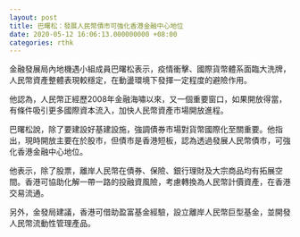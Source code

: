 ```yaml
---
layout: post
title: 巴曙松：發展人民幣債市可強化香港金融中心地位
date: 2020-05-12 16:06:13.000000000 +08:00
categories: rthk
---
```


金融發展局內地機遇小組成員巴曙松表示，疫情衝擊、國際貨幣體系面臨大洗牌，人民幣資產整體表現較穩定，在動盪環境下發揮一定程度的避險作用。

他認為，人民幣正經歷2008年金融海嘯以來，又一個重要窗口，如果開放得當，有條件吸引更多國際資本流入，加快人民幣資產市場開放進程。

巴曙松說，除了要建設好基建設施，強調債券市場對貨幣國際化至關重要。他指出，現時開放主要在於股市，但債市是香港短板，認為透過發展人民幣債市，可強化香港金融中心地位。

他表示，除了股票，離岸人民幣在債券、保險、銀行理財及大宗商品均有拓展空間。香港可協助化解一帶一路的投融資風險，考慮轉換為人民幣計價資產，在香港交易流通。

另外，金發局建議，香港可借助盈富基金經驗，設立離岸人民幣巨型基金，並開發人民幣流動性管理產品。
